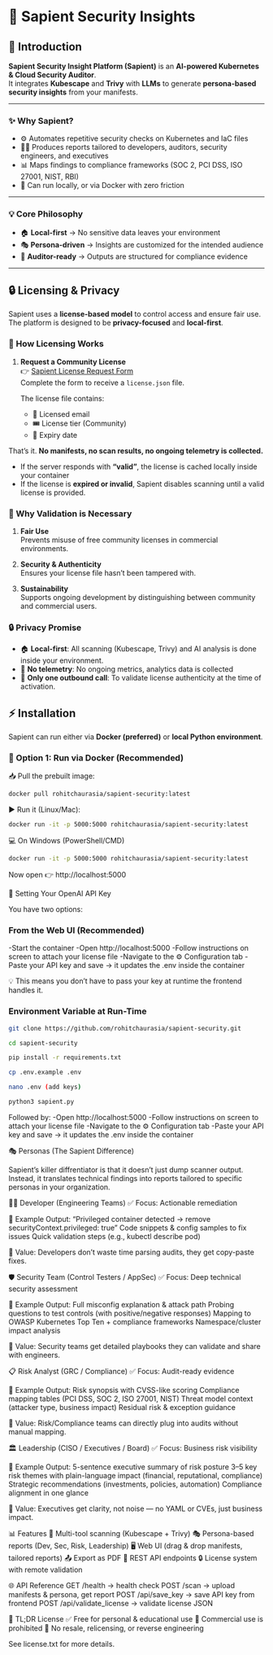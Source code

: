 # 🔐 Sapient Security Insights

## 📖 Introduction

**Sapient Security Insight Platform (Sapient)** is an **AI-powered Kubernetes & Cloud Security Auditor**.  
It integrates **Kubescape** and **Trivy** with **LLMs** to generate **persona-based security insights** from your manifests.

---

### ✨ Why Sapient?
- ⚙️ Automates repetitive security checks on Kubernetes and IaC files  
- 👨‍💻 Produces reports tailored to developers, auditors, security engineers, and executives  
- 📊 Maps findings to compliance frameworks (SOC 2, PCI DSS, ISO 27001, NIST, RBI)  
- 🚀 Can run locally, or via Docker with zero friction  

---

### 💡 Core Philosophy
- 🏠 **Local-first** → No sensitive data leaves your environment  
- 🎭 **Persona-driven** → Insights are customized for the intended audience  
- 📑 **Auditor-ready** → Outputs are structured for compliance evidence  

---

## 🔒 Licensing & Privacy

Sapient uses a **license-based model** to control access and ensure fair use.  
The platform is designed to be **privacy-focused** and **local-first**.

### 📝 How Licensing Works
1. **Request a  Community License**  
   👉 [Sapient License Request Form](https://www.rohitchaurasia.com/sapient-license-form)  
   Complete the form to receive a `license.json` file.

   The license file contains:
   - 📧 Licensed email  
   - 🎟 License tier (Community)  
   - 📅 Expiry date
  

That’s it. **No manifests, no scan results, no ongoing telemetry is collected.**

- If the server responds with **“valid”**, the license is cached locally inside your container
- If the license is **expired or invalid**, Sapient disables scanning until a valid license is provided.  

### 🔐 Why Validation is Necessary
1. **Fair Use**  
   Prevents misuse of free community licenses in commercial environments.  

2. **Security & Authenticity**  
   Ensures your license file hasn’t been tampered with.  

3. **Sustainability**  
   Supports ongoing development by distinguishing between community and commercial users.  

### 🔒 Privacy Promise
- 🏠 **Local-first**: All scanning (Kubescape, Trivy) and AI analysis is done inside your environment.  
- 🚫 **No telemetry**: No ongoing metrics, analytics data is collected
- 🔑 **Only one outbound call**: To validate license authenticity at the time of activation.  

## ⚡ Installation

Sapient can run either via **Docker (preferred)** or **local Python environment**.

### 🐳 Option 1: Run via Docker (Recommended)

📥 Pull the prebuilt image:

```bash
docker pull rohitchaurasia/sapient-security:latest

```

▶️ Run it (Linux/Mac):

```bash
docker run -it -p 5000:5000 rohitchaurasia/sapient-security:latest
```

💻 On Windows (PowerShell/CMD)

```bash
docker run -it -p 5000:5000 rohitchaurasia/sapient-security:latest
```

Now open 👉 http://localhost:5000


🔑 Setting Your OpenAI API Key

You have two options:

### From the Web UI (Recommended)

-Start the container
-Open http://localhost:5000
-Follow instructions on screen to attach your license file
-Navigate to the ⚙️ Configuration tab
-Paste your API key and save → it updates the .env inside the container

💡 This means you don’t have to pass your key at runtime  the frontend handles it.


### Environment Variable at Run-Time
```bash
git clone https://github.com/rohitchaurasia/sapient-security.git

cd sapient-security

pip install -r requirements.txt

cp .env.example .env

nano .env (add keys)

python3 sapient.py
```
Followed by:
-Open http://localhost:5000
-Follow instructions on screen to attach your license file
-Navigate to the ⚙️ Configuration tab
-Paste your API key and save → it updates the .env inside the container


🎭 Personas (The Sapient Difference)

Sapient’s killer diffrentiator is that it doesn’t just dump scanner output.
Instead, it translates technical findings into reports tailored to specific personas in your organization.

👨‍💻 Developer (Engineering Teams)
✅ Focus: Actionable remediation

📌 Example Output:
“Privileged container detected → remove securityContext.privileged: true”
Code snippets & config samples to fix issues
Quick validation steps (e.g., kubectl describe pod)

🚀 Value: Developers don’t waste time parsing audits, they get copy-paste fixes.

🛡 Security Team (Control Testers / AppSec)
✅ Focus: Deep technical security assessment

📌 Example Output:
Full misconfig explanation & attack path
Probing questions to test controls (with positive/negative responses)
Mapping to OWASP Kubernetes Top Ten + compliance frameworks
Namespace/cluster impact analysis

🚀 Value: Security teams get detailed playbooks they can validate and share with engineers.

📋 Risk Analyst (GRC / Compliance)
✅ Focus: Audit-ready evidence

📌 Example Output:
Risk synopsis with CVSS-like scoring
Compliance mapping tables (PCI DSS, SOC 2, ISO 27001, NIST)
Threat model context (attacker type, business impact)
Residual risk & exception guidance

🚀 Value: Risk/Compliance teams can directly plug into audits without manual mapping.

🏛 Leadership (CISO / Executives / Board)
✅ Focus: Business risk visibility

📌 Example Output:
5-sentence executive summary of risk posture
3–5 key risk themes with plain-language impact (financial, reputational, compliance)
Strategic recommendations (investments, policies, automation)
Compliance alignment in one glance

🚀 Value: Executives get clarity, not noise — no YAML or CVEs, just business impact.

📊 Features
🔎 Multi-tool scanning (Kubescape + Trivy)
🎭 Persona-based reports (Dev, Sec, Risk, Leadership)
🖥 Web UI (drag & drop manifests, tailored reports)
📤 Export as PDF
🧩 REST API endpoints 
🔒 License system with remote validation

🌐 API Reference
GET /health → health check
POST /scan → upload manifests & persona, get report
POST /api/save_key → save API key from frontend
POST /api/validate_license → validate license JSON


📜 TL;DR License
✅ Free for personal & educational use
💼 Commercial use is prohibited
🚫 No resale, relicensing, or reverse engineering

See license.txt for more details.
